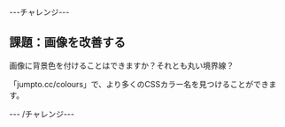 \---チャレンジ\---

## 課題：画像を改善する

画像に背景色を付けることはできますか？それとも丸い境界線？

「jumpto.cc/colours」で、より多くのCSSカラー名を見つけることができます。

\--- /チャレンジ\---